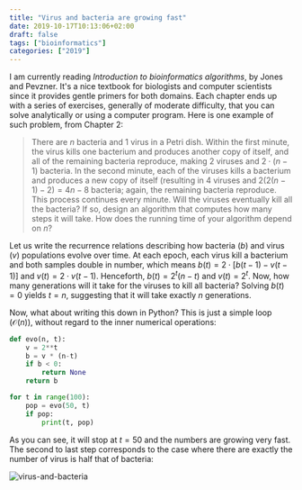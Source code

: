```yaml
---
title: "Virus and bacteria are growing fast"
date: 2019-10-17T10:13:06+02:00
draft: false
tags: ["bioinformatics"]
categories: ["2019"]
---
```


I am currently reading _Introduction to bioinformatics algorithms_, by Jones and Pevzner. It's a nice textbook for biologists and computer scientists since it provides gentle primers for both domains. Each chapter ends up with a series of exercises, generally of moderate difficulty, that you can solve analytically or using a computer program. Here is one example of such problem, from Chapter 2:

> There are $n$ bacteria and 1 virus in a Petri dish. Within the first minute, the virus kills one bacterium and produces another copy of itself, and all of the remaining bacteria reproduce, making 2 viruses and $2 \cdot (n − 1)$ bacteria. In the second minute, each of the viruses kills a bacterium and produces a new copy of itself (resulting in 4 viruses and $2(2(n − 1) − 2) = 4n − 8$ bacteria; again, the remaining bacteria reproduce. This process continues every minute. Will the viruses eventually kill all the bacteria? If so, design an algorithm that computes how many steps it will take. How does the running time of your algorithm depend on $n$?

Let us write the recurrence relations describing how bacteria ($b$) and virus ($v$) populations evolve over time. At each epoch, each virus kill a bacterium and both samples double in number, which means $b(t) = 2 \cdot \big[ b(t-1) - v(t-1)\big]$ and $v(t) = 2 \cdot v(t-1)$. Henceforth, $b(t) = 2^t(n-t)$ and $v(t)=2^t$. Now, how many generations will it take for the viruses to kill all bacteria? Solving $b(t)=0$ yields $t=n$, suggesting that it will take exactly $n$ generations.

Now, what about writing this down in Python? This is just a simple loop ($\mathcal{O}(n)$), without regard to the inner numerical operations:

```python
def evo(n, t):
    v = 2**t
    b = v * (n-t)
    if b < 0:
        return None
    return b

for t in range(100):
    pop = evo(50, t)
    if pop:
        print(t, pop)
```

As you can see, it will stop at $t=50$ and the numbers are growing very fast. The second to last step corresponds to the case where there are exactly the number of virus is half that of bacteria:

![virus-and-bacteria](/img/virus-and-bacteria.png)
